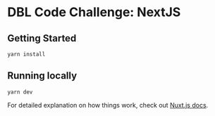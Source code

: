 # DBL Code Challenge: NextJS

## Getting Started

```shell
yarn install
```


## Running locally

```shell
yarn dev
```

For detailed explanation on how things work, check out [Nuxt.js docs](https://nuxtjs.org).
